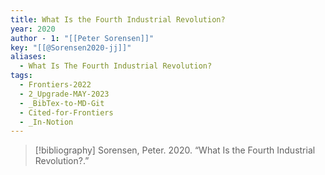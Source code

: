 ```yaml
---
title: What Is the Fourth Industrial Revolution?
year: 2020
author - 1: "[[Peter Sorensen]]"
key: "[[@Sorensen2020-jj]]"
aliases:
  - What Is The Fourth Industrial Revolution?
tags:
  - Frontiers-2022
  - 2_Upgrade-MAY-2023
  - _BibTex-to-MD-Git
  - Cited-for-Frontiers
  - _In-Notion
---
```


> [!bibliography]
> Sorensen, Peter. 2020. “What Is the Fourth Industrial Revolution?.”